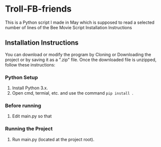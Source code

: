 # Troll-FB-friends
This is a Python script I made in May which is supposed to read a selected number of lines of the Bee Movie Script
Installation Instructions
## Installation Instructions
You can download or modify the program by Cloning or Downloading the project or by saving it as a ".zip" file.
Once the downloaded file is unzipped, follow these instructions:

### Python Setup
1. Install Python 3.x.
2. Open cmd, termial, etc. and use the command `pip install `.

### Before running
1. Edit main.py so that 

### Running the Project
1. Run main.py (located at the project root).
